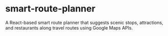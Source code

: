 # smart-route-planner
A React-based smart route planner that suggests scenic stops, attractions, and restaurants along travel routes using Google Maps APIs.
